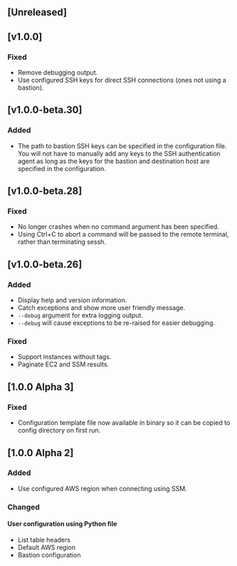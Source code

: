 ## [Unreleased]

## [v1.0.0]
### Fixed
- Remove debugging output.
- Use configured SSH keys for direct SSH connections (ones not using a bastion).

## [v1.0.0-beta.30]
### Added
- The path to bastion SSH keys can be specified in the configuration file. You will not have to manually add any keys to the SSH authentication agent as long as the keys for the bastion and destination host are specified in the configuration.

## [v1.0.0-beta.28]
### Fixed
- No longer crashes when no command argument has been specified.
- Using Ctrl+C to abort a command will be passed to the remote terminal, rather than terminating sessh. 

## [v1.0.0-beta.26]
### Added
- Display help and version information.
- Catch exceptions and show more user friendly message.
- `--debug` argument for extra logging output.
- `--debug` will cause exceptions to be re-raised for easier debugging. 

### Fixed
- Support instances without tags.
- Paginate EC2 and SSM results.

## [1.0.0 Alpha 3]
### Fixed
- Configuration template file now available in binary so it can be copied to config directory on first run.

## [1.0.0 Alpha 2]
### Added
- Use configured AWS region when connecting using SSM.

### Changed
#### User configuration using Python file
- List table headers
- Default AWS region
- Bastion configuration
